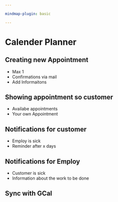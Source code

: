 ```yaml
---

mindmap-plugin: basic

---
```


# Calender Planner

## Creating new Appointment
- Max 1
- Confirmations via mail
- Add Informaitons

## Showing appointment so customer
- Availabe appointments
- Your own Appointment

## Notifications for customer
- Employ is sick
- Reminder after x days

## Notifications for Employ
- Customer is sick
- Information about the work to be done

## Sync with GCal